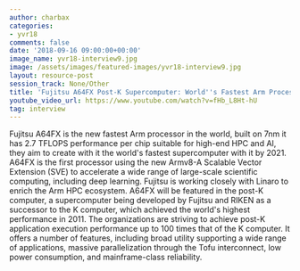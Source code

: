 ```yaml
---
author: charbax
categories:
- yvr18
comments: false
date: '2018-09-16 09:00:00+00:00'
image_name: yvr18-interview9.jpg
image: /assets/images/featured-images/yvr18-interview9.jpg
layout: resource-post
session_track: None/Other
title: 'Fujitsu A64FX Post-K Supercomputer: World''s Fastest Arm Processor'
youtube_video_url: https://www.youtube.com/watch?v=fHb_L8Ht-hU
tag: interview
---
```


Fujitsu A64FX is the new fastest Arm processor in the world, built on 7nm it has 2.7 TFLOPS performance per chip suitable for high-end HPC and AI, they aim to create with it the world's fastest supercomputer with it by 2021. A64FX is the first processor using the new Armv8-A Scalable Vector Extension (SVE) to accelerate a wide range of large-scale scientific computing, including deep learning. Fujitsu is working closely with Linaro to enrich the Arm HPC ecosystem. A64FX will be featured in the post-K computer, a supercomputer being developed by Fujitsu and RIKEN as a successor to the K computer, which achieved the world's highest performance in 2011. The organizations are striving to achieve post-K application execution performance up to 100 times that of the K computer. It offers a number of features, including broad utility supporting a wide range of applications, massive parallelization through the Tofu interconnect, low power consumption, and mainframe-class reliability.